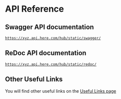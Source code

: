 # API Reference

## Swagger API documentation

[`https://xyz.api.here.com/hub/static/swagger/`](https://xyz.api.here.com/hub/static/swagger/)

## ReDoc API documentation

[`https://xyz.api.here.com/hub/static/redoc/`](https://xyz.api.here.com/hub/static/redoc/)

## Other Useful Links

You will find other useful links on the [Useful Links page](/api/links.md)

